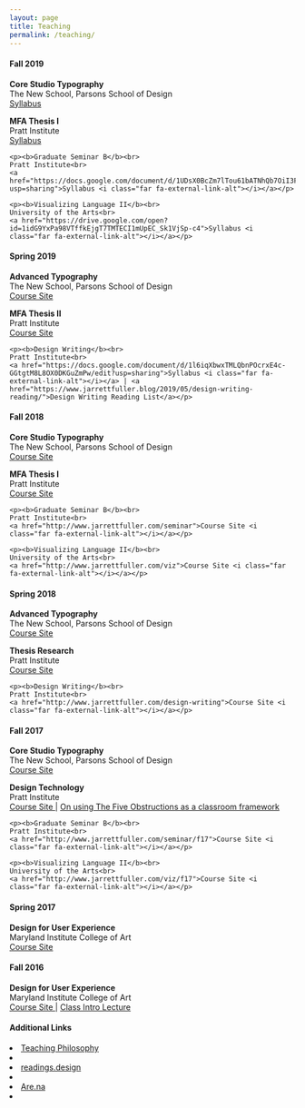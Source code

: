 ```yaml
---
layout: page
title: Teaching
permalink: /teaching/
---
```


<!--<img class="img-hero" src="/images/portrait.jpg"/>-->

<div class="profile">
<div class="text">

<div class="profile_section">
<h4>Fall 2019</h4>
<article><p><b>Core Studio Typography</b><br>
    The New School, Parsons School of Design<br>
    <a href="https://drive.google.com/open?id=1Uia0hB1fhpDZ1d3vV2P4LDL3m3tWPJqmbiqE7bubqNo">Syllabus <i class="far fa-external-link-alt"></i></a></p>

<p><b>MFA Thesis I</b><br>
    Pratt Institute<br>
    <a href="https://drive.google.com/open?id=1Uia0hB1fhpDZ1d3vV2P4LDL3m3tWPJqmbiqE7bubqNo">Syllabus <i class="far fa-external-link-alt"></i></a></p>

    <p><b>Graduate Seminar B</b><br>
    Pratt Institute<br>
    <a href="https://docs.google.com/document/d/1UDsX0BcZm7lTou61bATNhQb7OiI3FvMHMoP4oJwwTtA/edit?usp=sharing">Syllabus <i class="far fa-external-link-alt"></i></a></p>

    <p><b>Visualizing Language II</b><br>
    University of the Arts<br>
    <a href="https://drive.google.com/open?id=1idG9YxPa98VTffkEjgT7TMTECI1mUpEC_Sk1VjSp-c4">Syllabus <i class="far fa-external-link-alt"></i></a></p>
</article>
</div>

<div class="profile_section">
<h4>Spring 2019</h4>
<article><p><b>Advanced Typography</b><br>
    The New School, Parsons School of Design<br>
    <a href="http://www.jarrettfuller.com/advanced-type">Course Site <i class="far fa-external-link-alt"></i></a></p>

<p><b>MFA Thesis II</b><br>
    Pratt Institute<br>
    <a href="http://www.jarrettfuller.com/thesis">Course Site <i class="far fa-external-link-alt"></i></a></p>

    <p><b>Design Writing</b><br>
    Pratt Institute<br>
    <a href="https://docs.google.com/document/d/1l6iqXbwxTMLQbnPOcrxE4c-GGtgtM8L8OX0DKGuZmPw/edit?usp=sharing">Syllabus <i class="far fa-external-link-alt"></i></a> | <a href="https://www.jarrettfuller.blog/2019/05/design-writing-reading/">Design Writing Reading List</a></p>

</article>
</div>

<div class="profile_section">
<h4>Fall 2018</h4>
<article><p><b>Core Studio Typography</b><br>
    The New School, Parsons School of Design<br>
    <a href="http://www.jarrettfuller.com/type">Course Site <i class="far fa-external-link-alt"></i></a></p>

<p><b>MFA Thesis I</b><br>
    Pratt Institute<br>
    <a href="http://www.jarrettfuller.com/thesis-research">Course Site <i class="far fa-external-link-alt"></i></a></p>

    <p><b>Graduate Seminar B</b><br>
    Pratt Institute<br>
    <a href="http://www.jarrettfuller.com/seminar">Course Site <i class="far fa-external-link-alt"></i></a></p>

    <p><b>Visualizing Language II</b><br>
    University of the Arts<br>
    <a href="http://www.jarrettfuller.com/viz">Course Site <i class="far fa-external-link-alt"></i></a></p>
</article>
</div>

<div class="profile_section">
<h4>Spring 2018</h4>
<article><p><b>Advanced Typography</b><br>
    The New School, Parsons School of Design<br>
    <a href="http://www.jarrettfuller.com/advanced-type">Course Site <i class="far fa-external-link-alt"></i></a></p>

<p><b>Thesis Research</b><br>
    Pratt Institute<br>
    <a href="http://www.jarrettfuller.com/thesis-research">Course Site <i class="far fa-external-link-alt"></i></a></p>

    <p><b>Design Writing</b><br>
    Pratt Institute<br>
    <a href="http://www.jarrettfuller.com/design-writing">Course Site <i class="far fa-external-link-alt"></i></a></p>

</article>
</div>

<div class="profile_section">
<h4>Fall 2017</h4>
<article><p><b>Core Studio Typography</b><br>
    The New School, Parsons School of Design<br>
    <a href="http://www.jarrettfuller.com/type/f17">Course Site <i class="far fa-external-link-alt"></i></a></p>

<p><b>Design Technology</b><br>
    Pratt Institute<br>
    <a href="http://www.jarrettfuller.com/tech">Course Site <i class="far fa-external-link-alt"></i></a> | <a href="https://jarrettfuller.com/projects/five-obstructions-class">On using The Five Obstructions as a classroom framework</a></p>

    <p><b>Graduate Seminar B</b><br>
    Pratt Institute<br>
    <a href="http://www.jarrettfuller.com/seminar/f17">Course Site <i class="far fa-external-link-alt"></i></a></p>

    <p><b>Visualizing Language II</b><br>
    University of the Arts<br>
    <a href="http://www.jarrettfuller.com/viz/f17">Course Site <i class="far fa-external-link-alt"></i></a></p>
</article>
</div>

<div class="profile_section">
<h4>Spring 2017</h4>
<article><p><b>Design for User Experience</b><br>
    Maryland Institute College of Art<br>
    <a href="http://www.jarrettfuller.com/dux">Course Site <i class="far fa-external-link-alt"></i></a></p>

</article>
</div>

<div class="profile_section">
<h4>Fall 2016</h4>
<article><p><b>Design for User Experience</b><br>
    Maryland Institute College of Art<br>
    <a href="http://www.jarrettfuller.com/dux_f16/">Course Site <i class="far fa-external-link-alt"></i></a> | <a href="https://jarrettfuller.com/projects/dux">Class Intro Lecture</a></p>

</article>
</div>

</div>

<sidebar>
<h4>Additional Links</h4>
    <li><a href="https://jarrettfuller.com/projects/teaching-philosophy">Teaching Philosophy</a><li>
    <li><a href="https://readings.design">readings.design</a><li>
    <li><a href="https://www.are.na/jarrett-fuller">Are.na</a><li>
<!--</sidebar>-->


<!--
### More Information



### Contact

[email@domain.com](mailto:email@domain.com)-->
